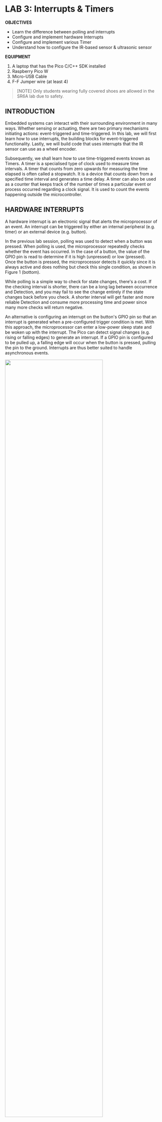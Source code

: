 # LAB 3: Interrupts & Timers

**OBJECTIVES**
-	Learn the difference between polling and interrupts
-	Configure and implement hardware Interrupts
-	Configure and implement various Timer
-	Understand how to configure the IR-based sensor & ultrasonic sensor


**EQUIPMENT** 
1.	A laptop that has the Pico C/C++ SDK installed
2.	Raspberry Pico W
3.	Micro-USB Cable
4.	F-F Jumper wire (at least 4)

> [NOTE]
> Only students wearing fully covered shoes are allowed in the SR6A lab due to safety.

## **INTRODUCTION** 

Embedded systems can interact with their surrounding environment in many ways. Whether sensing or actuating, there are two primary mechanisms initiating actions: event-triggered and time-triggered. In this lab, we will first learn how to use interrupts, the building blocks for event-triggered functionality. Lastly, we will build code that uses interrupts that the IR sensor can use as a wheel encoder.

Subsequently, we shall learn how to use time-triggered events known as Timers. A timer is a specialised type of clock used to measure time intervals. A timer that counts from zero upwards for measuring the time elapsed is often called a stopwatch. It is a device that counts down from a specified time interval and generates a time delay. A timer can also be used as a counter that keeps track of the number of times a particular event or process occurred regarding a clock signal. It is used to count the events happening outside the microcontroller. 

## **HARDWARE INTERRUPTS** 

A hardware interrupt is an electronic signal that alerts the microprocessor of an event. An interrupt can be triggered by either an internal peripheral (e.g. timer) or an external device (e.g. button).

In the previous lab session, polling was used to detect when a button was pressed. When polling is used, the microprocessor repeatedly checks whether the event has occurred. In the case of a button, the value of the GPIO pin is read to determine if it is high (unpressed) or low (pressed). Once the button is pressed, the microprocessor detects it quickly since it is always active and does nothing but check this single condition, as shown in Figure 1 (bottom). 

While polling is a simple way to check for state changes, there's a cost. If the checking interval is shorter, there can be a long lag between occurrence and Detection, and you may fail to see the change entirely if the state changes back before you check. A shorter interval will get faster and more reliable Detection and consume more processing time and power since many more checks will return negative.

An alternative is configuring an interrupt on the button's GPIO pin so that an interrupt is generated when a pre-configured trigger condition is met. With this approach, the microprocessor can enter a low-power sleep state and be woken up with the interrupt. The Pico can detect signal changes (e.g. rising or falling edges) to generate an interrupt. If a GPIO pin is configured to be pulled up, a falling edge will occur when the button is pressed, pulling the pin to the ground. Interrupts are thus better suited to handle asynchronous events.

<img src="https://www.renesas.com/sites/default/files/inline-images/fig1-interrupts-vs-polling-en.jpg" width=80% height=80%>

A dedicated or grouped interrupt is triggered, depending on the source of the interrupt. For peripherals like GPIO ports, multiple pins could produce the same interrupt. In these cases, it is necessary to query the pin's interrupt vector register to identify the interrupt's exact source. Typically, this is done inside the ISR. Once an ISR identifies the source of the interrupt, it can react accordingly. Typically, ISRs execute in a privileged mode that can mask other interrupts. Hence, ISR should be as short as possible and only set application-specific flags to indicate to the microprocessor's main thread to execute the corresponding task in response to an interrupt.

## **GPIO INTERRUPT REQUEST**

We will be exploring the [hello_gpio_irq.c](https://github.com/raspberrypi/pico-examples/blob/master/gpio/hello_gpio_irq/hello_gpio_irq.c) sample code designed for the Pico W. In this session, we'll merge our knowledge of GPIO with the concept of interrupts. Instead of the previous lab's approach, where we continuously polled the GPIO pin status using the `while(true)` statement, we'll now integrate interrupts. This will allow us to trigger the interrupts based on the desired state, whether edge-triggered or level-triggered. In this example, edge-triggered has been chosen. How would you change it to level-triggered? 

To test the code, you must connect the GP02 pin to 3.3V while observing the output on the Serial Monitor. In the [CMakeLists.txt](https://github.com/raspberrypi/pico-examples/blob/master/gpio/hello_gpio_irq/CMakeLists.txt), __ensure__ that the following line has been added `pico_enable_stdio_usb(hello_gpio_irq 1)`.

> [NOTE]
> Switching to trigger at a low-level (GPIO_IRQ_LEVEL_LOW) could lead to the software crashing (not working). Why?

## **IR-BASED WHEEL ENCODER**

<img src="https://rees52-fbcb.kxcdn.com/19851-thickbox_default/hc-020k-double-speed-measuring-module-with-photoelectric-encoders-for-experiment-rs019.jpg" width=50% height=50%>

The working principle of the encoder (shown above) is illustrated in the image below. It uses a slotted wheel with a single LED and photodetector pair that generate pulses as the wheel turns, and the speed of an object can be calculated by measuring the pulse duration Δti  (i.e. elapsed time or period of a pulse) between successive pulses. It comprises three connections: GND, VCC and OUT. GND and VCC supply power to the module (in our case, via the Pico's GND and 3.3V pins), while OUT generates the square-pulse signal. Connecting the GP02 from the Pico to the OUT of the IR-Sensor will allow the Pico to detect when the wheel is turning.

<img src="img/encoder.png" width=50% height=50%>

You may now change the callback function to convert this code into the wheel encoder driver. To measure distance, count each time the notch has been detected (Hint: Use edge-triggered). To measure speed, you will need to measure the pulse width.

<img src="img/connectIRsensor.png" width=70% height=70%>

## **TIMERS**

The RP2040 found in the Pico features a flexible timer system that can be used for various applications. Here is a brief description of its timer system, focusing on timer modes, input capture, and output compare:

1. **Timer Modes:**
    - **Free Running Mode:** In this mode, the timer simply counts from 0 to its maximum value and then wraps around to start counting again.
    - **Periodic Mode:** In this mode, the timer counts up to a predefined value (ALARM0, for instance) and then restarts from zero. This can be used to generate periodic interrupts or events.
    - **One-Shot Mode:** In this mode, the timer counts up to a predefined value and then stops. It's useful for creating a single delay or measuring an event of a known duration.

2. **Input Capture:**
    - Input capture is used to measure the time duration of an external event. For example, it can measure the duration of a pulse on a pin.
    - When the event occurs (like a rising or falling edge on a pin), the current timer value is 'captured' and stored in a register.
    - By comparing consecutive captured values, you can determine the duration of the event or the period between events.
    - The RP2040 timer can be configured to generate an interrupt when such capture occurs, which allows the CPU to process the captured value or take action based on the event.

3. **Output Compare:**
    - Output compare generates an event (like toggling a pin) at a specific timer value.
    - You set a value in a compare register, and an action can be triggered when the timer counts up to that value.
    - The action can be as simple as generating an interrupt or as complex as toggling a GPIO pin, generating PWM signals, etc.
    - This feature can be very useful in applications like motor control, where precise timing of events is crucial.

It's also worth noting that the RP2040 timer system provides multiple alarm (compare) registers, allowing multiple compare values to be active simultaneously. This multi-alarm capability can be particularly useful in applications requiring various events to happen simultaneously without constant CPU intervention. To make full use of the timer capabilities, you should take a look at the RP2040 datasheet and SDK, which will provide more detailed information and examples on how to configure and use the timers.

## **Periodic vs Single-shot**

This example [hello_timer.c](https://github.com/raspberrypi/pico-examples/blob/master/timer/hello_timer/hello_timer.c) illustrates how to configure a single-shot and a periodic-based timer that is used to trigger an interrupt. This interrupt will then trigger a function to perform the user-defined code. Changing the `delay_ms` parameter in the `add_repeating_timer_ms` API call can trigger different behaviours. Observe the starting time at each call.

## **HOW DOES THE ULTRASONIC HC-SR04P WORK**

<img src="img/ultrasonic.png" width=50% height=50%>

1. **Initiation**: A short high pulse, typically around 10 microseconds in duration, is applied to the "Trigger" pin of the HC-SR04 module to initiate a measurement.
2. **Ultrasonic Pulse Emission**: Once triggered, the HC-SR04 responds by emitting a burst of eight ultrasonic pulses at approximately 40 kHz. These sound waves travel through the air, radiating outward from the module's transmitter.
3. **Reflection and Reception**: If an object is present within the sensor's detection range, the emitted ultrasonic waves will bounce off that object's surface and reflect toward the module. The module's ultrasonic receiver, or the "Echo" pin, detects these reflected sound waves. The duration for which the "Echo" pin stays high is directly proportional to the time it takes for the emitted ultrasonic waves to hit an object and return.
4. **Distance Derivation**: The time measured from the emission of the ultrasonic pulse to its reception (the round trip) can be used to derive the distance to the object. Given that, we know the speed of sound in air (approximately 343 meters per second or 1125.33 feet per second at room temperature), the formula to calculate this distance is: <img src="img/distance.png" width=25% height=25%> The division by two accounts for the round trip of the sound waves; we need the time for just one way to determine the distance to the object.

<img src="img/connectultrasonic.png" width=70% height=70%>

## **SAMPLE CODE FOR ULTRASONIC HC-SR04P**

The following [example](https://github.com/KleistRobotics/Pico-Ultrasonic/blob/main/ultrasonic/ultrasonic.c) uses simple GPIO and delays to achieve the trigger and echo calculation to obtain the distance. However, this code is inefficient due to the use of block-waiting (lines #26 & #28). 


## **EXERCISE**

To develop a simple stopwatch that measures time intervals between button presses. On pressing the **START** pseudo-button (GP15), the stopwatch will begin, and the elapsed time will be displayed every second on the Serial Monitor (or equivalent). Releasing the **START** pseudo-button will stop the timer and reset the elapsed time to zero. The **START** pseudo-button must incorporate a debouncing algorithm. Please note that GPIO and Timer interrupts must be incorporated into this solution.
